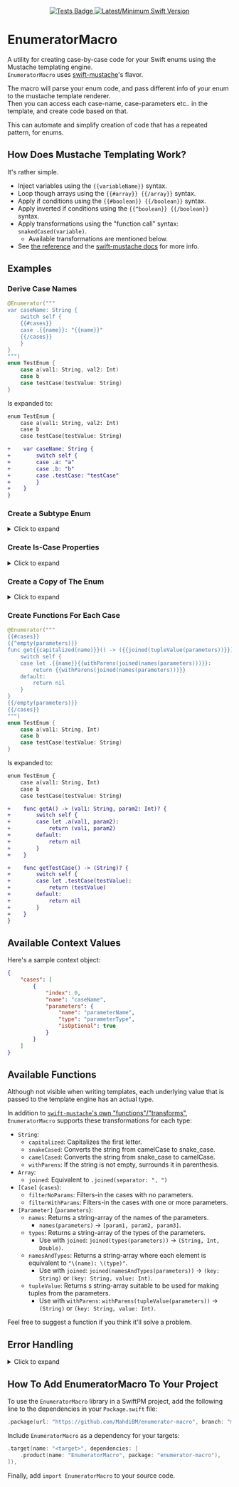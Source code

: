 <p align="center">
    <a href="https://github.com/MahdiBM/enumerator-macro/actions/workflows/tests.yml">
        <img src="https://github.com/MahdiBM/enumerator-macro/actions/workflows/tests.yml/badge.svg" alt="Tests Badge">
    </a>
    </a>
    <a href="https://swift.org">
        <img src="https://img.shields.io/badge/swift-6.0%20%2F%205.10-brightgreen.svg" alt="Latest/Minimum Swift Version">
    </a>
</p>

# EnumeratorMacro
A utility for creating case-by-case code for your Swift enums using the Mustache templating engine.   
`EnumeratorMacro` uses [swift-mustache](https://github.com/hummingbird-project/swift-mustache)'s flavor.

The macro will parse your enum code, and pass different info of your enum to the mustache template renderer.   
Then you can access each case-name, case-parameters etc.. in the template, and create code based on that.

This can automate and simplify creation of code that has a repeated pattern, for enums.

## How Does Mustache Templating Work?

It's rather simple.
* Inject variables using the `{{variableName}}` syntax.
* Loop though arrays using the `{{#array}} {{/array}}` syntax.
* Apply if conditions using the `{{#boolean}} {{/boolean}}` syntax.
* Apply inverted if conditions using the `{{^boolean}} {{/boolean}}` syntax.
* Apply transformations using the "function call" syntax: `snakedCased(variable)`.
  *  Available transformations are mentioned below. 
* See [the reference](https://mustache.github.io/mustache.5.html) and the [swift-mustache docs](https://docs.hummingbird.codes/2.0/documentation/mustache) for more info.

## Examples

### Derive Case Names
```swift
@Enumerator("""
var caseName: String {
    switch self {
    {{#cases}}
    case .{{name}}: "{{name}}"
    {{/cases}}
    }
}
""")
enum TestEnum {
    case a(val1: String, val2: Int)
    case b
    case testCase(testValue: String)
}
```
Is expanded to:
```diff
enum TestEnum {
    case a(val1: String, val2: Int)
    case b
    case testCase(testValue: String)

+    var caseName: String {
+        switch self {
+        case .a: "a"
+        case .b: "b"
+        case .testCase: "testCase"
+        }
+    }
}
```

### Create a Subtype Enum

<details>
  <summary> Click to expand </summary>

```swift
@Enumerator("""
enum Subtype: String {
    {{#cases}}
    case {{name}}
    {{/cases}}
}
""",
"""
var subtype: Subtype {
    switch self {
    {{#cases}}
    case .{{name}}:
        .{{name}}
    {{/cases}}
    }
}
""")
enum TestEnum {
    case a(val1: String, val2: Int)
    case b
    case testCase(testValue: String)
}
```
Is expanded to:
```diff
enum TestEnum {
    case a(val1: String, val2: Int)
    case b
    case testCase(testValue: String)

+    enum Subtype: String {
+        case a
+        case b
+        case testCase
+    }

+    var subtype: Subtype {
+        switch self {
+        case .a:
+            .a
+        case .b:
+            .b
+        case .testCase:
+            .testCase
+        }
+    }
}
```

</details>

### Create Is-Case Properties

<details>
  <summary> Click to expand </summary>
    
```swift
@Enumerator("""
{{#cases}}
var is{{capitalized(name)}}: Bool {
    switch self {
    case .{{name}}: return true
    default: return false
    }
}
{{/cases}}
""")
enum TestEnum {
    case a(val1: String, val2: Int)
    case b
    case testCase(testValue: String)
}
```
Is expanded to:
```diff
enum TestEnum {
    case a(val1: String, val2: Int)
    case b
    case testCase(testValue: String)

+    var isA: Bool {
+        switch self {
+        case .a: return true
+        default: return false
+        }
+    }

+    var isB: Bool {
+        switch self {
+        case .b: return true
+        default: return false
+        }
+    }

+    var isTestCase: Bool {
+        switch self {
+        case .testCase: return true
+        default: return false
+        }
+    }
}
```

</details>
    
### Create a Copy of The Enum

<details>
  <summary> Click to expand </summary>
    
Not very practical but I'll leave it here for showcase for now.

```swift
@Enumerator("""
enum Copy {
    {{#cases}}
    case {{name}}{{withParens(joined(namesAndTypes(parameters)))}}
    {{/cases}}
}
""")
enum TestEnum {
    case a(val1: String, val2: Int)
    case b
    case testCase(testValue: String)
}
```
Is expanded to:
```diff
enum TestEnum {
    case a(val1: String, val2: Int)
    case b
    case testCase(testValue: String)

+    enum Copy {
+        case a(val1: String, val2: Int)
+        case b
+        case testCase(testValue: String)
+    }
}
```

</details>

###  Create Functions For Each Case

```swift
@Enumerator("""
{{#cases}}
{{^empty(parameters)}}
func get{{capitalized(name)}}() -> ({{joined(tupleValue(parameters))}})? {
    switch self {
    case let .{{name}}{{withParens(joined(names(parameters)))}}:
        return {{withParens(joined(names(parameters)))}}
    default:
        return nil
    }
}
{{/empty(parameters)}}
{{/cases}}
""")
enum TestEnum {
    case a(val1: String, Int)
    case b
    case testCase(testValue: String)
}
```
Is expanded to:
```diff
enum TestEnum {
    case a(val1: String, Int)
    case b
    case testCase(testValue: String)

+    func getA() -> (val1: String, param2: Int)? {
+        switch self {
+        case let .a(val1, param2):
+            return (val1, param2)
+        default:
+            return nil
+        }
+    }

+    func getTestCase() -> (String)? {
+        switch self {
+        case let .testCase(testValue):
+            return (testValue)
+        default:
+            return nil
+        }
+    }
}
```

## Available Context Values

Here's a sample context object:

```json
{
    "cases": [
        {
            "index": 0,
            "name": "caseName",
            "parameters": {
                "name": "parameterName",
                "type": "parameterType",
                "isOptional": true
            }
        }
    ]
}
```

## Available Functions

Although not visible when writing templates, each underlying value that is passed to the template engine has an actual type.

In addition to [`swift-mustache`'s own "functions"/"transforms"](https://docs.hummingbird.codes/2.0/documentation/hummingbird/transforms/), `EnumeratorMacro` supports these transformations for each type:

* `String`:
  * `capitalized`: Capitalizes the first letter.
  * `snakeCased`: Converts the string from camelCase to snake_case.
  * `camelCased`: Converts the string from snake_case to camelCase.
  * `withParens`: If the string is not empty, surrounds it in parenthesis.
* `Array`:
  * `joined`: Equivalent to `.joined(separator: ", ")`
* `[Case]` (`cases`):
  * `filterNoParams`: Filters-in the cases with no parameters.
  * `filterWithParams`: Filters-in the cases with one or more parameters.
* `[Parameter]` (`parameters`):
  * `names`: Returns a string-array of the names of the parameters.
    * `names(parameters)` -> `[param1, param2, param3]`.
  * `types`: Returns a string-array of the types of the parameters.
    * Use with `joined`: `joined(types(parameters))` -> `(String, Int, Double)`.
  * `namesAndTypes`: Returns a string-array where each element is equivalent to `"\(name): \(type)"`.
    * Use with `joined`: `joined(namesAndTypes(parameters))` -> `(key: String)` or `(key: String, value: Int)`. 
  * `tupleValue`: Returns s string-array suitable to be used for making tuples from the parameters.
    * Use with `withParens`: `withParens(tupleValue(parameters))` -> `(String)` or `(key: String, value: Int)`. 

Feel free to suggest a function if you think it'll solve a problem.

## Error Handling

<details>
  <summary> Click to expand </summary>
    
In case there is an error in the expanded macro code, or in any other step of the code generation, `EnumeratorMacro` will try to emit diagnosis pointing to the line of the code which is the source of the issue.

For example, `EnumeratorMacro` will properly forward template render errors from the template engine to your source code.
In the example below, I've mistakenly written `{{cases}` instead of `{{cases}}`:

<kbd> <img width="767" alt="Screenshot 2024-07-13 at 12 09 16 AM" src="https://github.com/user-attachments/assets/6763cfd4-b435-4ffb-adc9-03912b09a3b3"> </kbd>


Or here, the expanded Swift code would result in a code with syntax error and the macro is preemprively reporting the error.
Here, I've supposedly forgot to write the `:` between `caseName` and `String`.

<kbd> <img width="768" alt="Screenshot 2024-07-13 at 12 10 19 AM" src="https://github.com/user-attachments/assets/97f177a4-e5a0-437f-b3f9-3e9ef902e744"> </kbd>

Or in certain circumstances, `EnumeratorMacro` can catch an invalid function being used:

<kbd> <img width="824" alt="Screenshot 2024-07-17 at 6 44 41 PM" src="https://github.com/user-attachments/assets/d664830d-1897-4099-86b2-1c32d3f6def1"> </kbd>

</details>

## How To Add EnumeratorMacro To Your Project

To use the `EnumeratorMacro` library in a SwiftPM project, 
add the following line to the dependencies in your `Package.swift` file:

```swift
.package(url: "https://github.com/MahdiBM/enumerator-macro", branch: "main"),
```

Include `EnumeratorMacro` as a dependency for your targets:

```swift
.target(name: "<target>", dependencies: [
    .product(name: "EnumeratorMacro", package: "enumerator-macro"),
]),
```

Finally, add `import EnumeratorMacro` to your source code.
